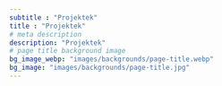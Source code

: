 ```yaml
---
subtitle : "Projektek"
title : "Projektek"
# meta description
description: "Projektek"
# page title background image
bg_image_webp: "images/backgrounds/page-title.webp"
bg_image: "images/backgrounds/page-title.jpg"
---
```


